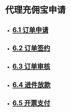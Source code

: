# 代理充佣宝申请

* ## [6.1 订单申请](/6/61-ding-dan-shen-qing.md)
* ## [6.2 订单签约](/6/62-ding-dan-qian-yue.md)
* ## [6.3 订单审核](/6/62-ding-dan-shen-he.md)
* ## [6.4 进件放款](/6/64-jin-jian-fang-kuan.md)
* ## [6.5 开票支付](/6/65-kai-piao-zhi-fu.md)

## 



